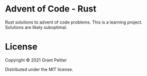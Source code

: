 # Advent of Code - Rust

Rust solutions to advent of code problems. This is a learning project. Solutions are likely suboptimal.

# License

Copyright &copy; 2021 Grant Peltier

Distributed under the MIT license.